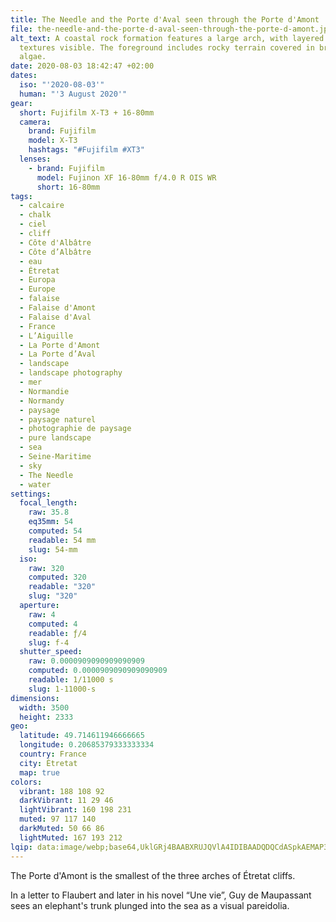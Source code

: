 ```yaml
---
title: The Needle and the Porte d'Aval seen through the Porte d'Amont
file: the-needle-and-the-porte-d-aval-seen-through-the-porte-d-amont.jpg
alt_text: A coastal rock formation features a large arch, with layered stone
  textures visible. The foreground includes rocky terrain covered in brown
  algae.
date: 2020-08-03 18:42:47 +02:00
dates:
  iso: "'2020-08-03'"
  human: "'3 August 2020'"
gear:
  short: Fujifilm X-T3 + 16-80mm
  camera:
    brand: Fujifilm
    model: X-T3
    hashtags: "#Fujifilm #XT3"
  lenses:
    - brand: Fujifilm
      model: Fujinon XF 16-80mm f/4.0 R OIS WR
      short: 16-80mm
tags:
  - calcaire
  - chalk
  - ciel
  - cliff
  - Côte d'Albâtre
  - Côte d’Albâtre
  - eau
  - Étretat
  - Europa
  - Europe
  - falaise
  - Falaise d'Amont
  - Falaise d'Aval
  - France
  - L’Aiguille
  - La Porte d'Amont
  - La Porte d’Aval
  - landscape
  - landscape photography
  - mer
  - Normandie
  - Normandy
  - paysage
  - paysage naturel
  - photographie de paysage
  - pure landscape
  - sea
  - Seine-Maritime
  - sky
  - The Needle
  - water
settings:
  focal_length:
    raw: 35.8
    eq35mm: 54
    computed: 54
    readable: 54 mm
    slug: 54-mm
  iso:
    raw: 320
    computed: 320
    readable: "320"
    slug: "320"
  aperture:
    raw: 4
    computed: 4
    readable: ƒ/4
    slug: f-4
  shutter_speed:
    raw: 0.0000909090909090909
    computed: 0.0000909090909090909
    readable: 1/11000 s
    slug: 1-11000-s
dimensions:
  width: 3500
  height: 2333
geo:
  latitude: 49.714611946666665
  longitude: 0.20685379333333334
  country: France
  city: Étretat
  map: true
colors:
  vibrant: 188 108 92
  darkVibrant: 11 29 46
  lightVibrant: 160 198 231
  muted: 97 117 140
  darkMuted: 50 66 86
  lightMuted: 167 193 212
lqip: data:image/webp;base64,UklGRj4BAABXRUJQVlA4IDIBAADQDQCdASpkAEMAP3GoxFo0v6glMVQ5g/AuCWUA0FQ5D4+0Qtrm/F8J1MNro8sosN/MISK898G+cL5TkoYrS3+Wv4ahf3G8eIDAhlLlYj/1Yr50fLhivwz+AmePyFmZpEgUWqAJSpYM/XRKAW9gbkol+IssJs+wAAD+3/Z9ib8jfITreGYecZN/1CL3FNFejbW2sqwIYtKp5woB81GlJK4GbYVHu9SRwejBQ4+mrblt/BliOUTBoY2a6G/L3W9oai9qmVRIv8t4O/Qbf6Gp4nVRYUdxC/8FIKY+7Xqk1FkJXuX52b6bwMmndSqVYbe3PpafA6XYWkxwrTfRbk5Q9hk13nn7SkOG5WAm23tq1od/FoP213pn2/8e5XWsDLuotJT5574VJD78bTakxrv9szt8AAA=
---
```


The Porte d'Amont is the smallest of the three arches of Étretat cliffs.

In a letter to Flaubert and later in his novel “Une vie”, Guy de Maupassant sees an elephant's trunk plunged into the sea as a visual pareidolia.
